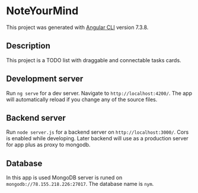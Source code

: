 # NoteYourMind

This project was generated with [Angular CLI](https://github.com/angular/angular-cli) version 7.3.8.

## Description

This project is a TODO list with draggable and connectable tasks cards.

## Development server

Run `ng serve` for a dev server. Navigate to `http://localhost:4200/`. The app will automatically reload if you change any of the source files.

## Backend server

Run `node server.js` for a backend server on `http://localhost:3000/`. Cors is enabled while developing.
Later backend will use as a production server for app plus as proxy to mongodb.

## Database

In this app is used MongoDB server is runed on `mongodb://78.155.218.226:27017`. The database name is `nym`.
